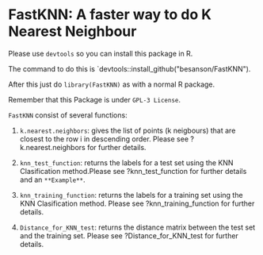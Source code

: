 # FastKNN: A faster way to do K Nearest Neighbour

Please use `devtools` so you can install this package in R.

The command to do this is `devtools::install_github("besanson/FastKNN").

After this just do `library(FastKNN)` as with a normal R package.

Remember that this Package is under `GPL-3 License`.

`FastKNN` consist of several functions:

1. `k.nearest.neighbors`: gives the list of points (k neigbours) that are closest to the row i in descending order. Please see ?k.nearest.neighbors for further details.

2. `knn_test_function`: returns the labels for a test set using the KNN Clasification method.Please see ?knn_test_function for further details and an `**Example**`.

3. `knn_training_function`: returns the labels for a training set using the KNN Clasification method. Please see ?knn_training_function for further details.

4. `Distance_for_KNN_test`: returns the distance matrix between the test set and the training set. Please see ?Distance_for_KNN_test for further details.



